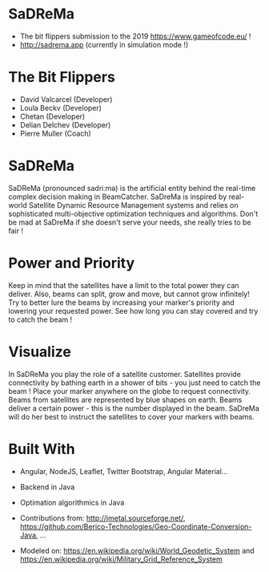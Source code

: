 # SaDReMa

* The bit flippers submission to the 2019 https://www.gameofcode.eu/ !
*  http://sadrema.app (currently in simulation mode !)

# The Bit Flippers

* David Valcarcel (Developer)
* Loula Beckv (Developer)
* Chetan  (Developer)
* Delian Delchev (Developer)
* Pierre Muller (Coach)

# SaDReMa

SaDReMa (pronounced sadriːmə) is the artificial entity behind the real-time complex decision making in BeamCatcher. SaDreMa is inspired by real-world Satellite Dynamic Resource Management systems and relies on sophisticated multi-objective optimization techniques and algorithms. Don't be mad at SaDreMa if she doesn't serve your needs, she really tries to be fair !

# Power and Priority

Keep in mind that the satellites have a limit to the total power they can deliver. Also, beams can split, grow and move, but cannot grow infinitely! Try to better lure the beams by increasing your marker's priority and lowering your requested power. See how long you can stay covered and try to catch the beam !

# Visualize

In SaDReMa you play the role of a satellite customer. Satellites provide connectivity by bathing earth in a shower of bits - you just need to catch the beam ! Place your marker anywhere on the globe to request connectivity. Beams from satellites are represented by blue shapes on earth. Beams deliver a certain power - this is the number displayed in the beam. SaDreMa will do her best to instruct the satellites to cover your markers with beams.

# Built With

* Angular, NodeJS, Leaflet, Twitter Bootstrap, Angular Material...
* Backend in Java
* Optimation algorithmics in Java
* Contributions from: http://jmetal.sourceforge.net/, https://github.com/Berico-Technologies/Geo-Coordinate-Conversion-Java, ...

* Modeled on: https://en.wikipedia.org/wiki/World_Geodetic_System and https://en.wikipedia.org/wiki/Military_Grid_Reference_System
